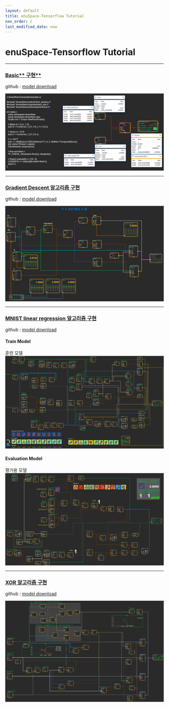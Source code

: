 ```yaml
---
layout: default
title: enuSpace-Tensorflow Tutorial
nav_order: c
last_modified_date: now
---
```

# enuSpace-Tensorflow Tutorial

---

### [Basic** 구현**](/tutorial/basic.html)

github : [model download](https://github.com/EXPNUNI/enuSpace-Tensorflow/tree/master/samples/model_samples/basic)

[![](/assets/tutorial/basic.png)](https://github.com/EXPNUNI/enuSpace-Tensorflow/tree/master/samples/model_samples/basic)

---

### [**Gradient Descent 알고리즘 구현**](https://expnuni.gitbooks.io/enuspacetensorflow/content/tutorial/gradient-descent.html)

github : [model download](https://github.com/EXPNUNI/enuSpace-Tensorflow/tree/master/samples/model_samples/gradient_descent)

![](/assets/tutorial/gradient_descent_multi.png)

---

### [MNIST linear regression 알고리즘 구현](/tutorial/mnist-linear-regression.html)

github : [model download](https://github.com/EXPNUNI/enuSpace-Tensorflow/tree/master/samples/model_samples/mnist)

#### Train Model

훈련 모델![](/assets/enuspace-tensorflow-mnist-train.png)

#### Evaluation Model

평가용 모델![](/assets/enuspace-tensorflow-mnist-eval.png)

---

### [XOR 알고리즘 구현](/tutorial/XOR.html)

github : [model download](https://github.com/EXPNUNI/enuSpace-Tensorflow/tree/master/samples/model_samples/xor)

![](/assets/tutorial/xor_runtime.png)

